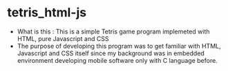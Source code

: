 # tetris_html-js

- What is this : This is a simple Tetris game program implemeted with HTML, pure Javascript and CSS
- The purpose of developing this program was to get familiar with HTML, Javascript and CSS itself since my background was in embedded environment developing mobile software only with C language before.
